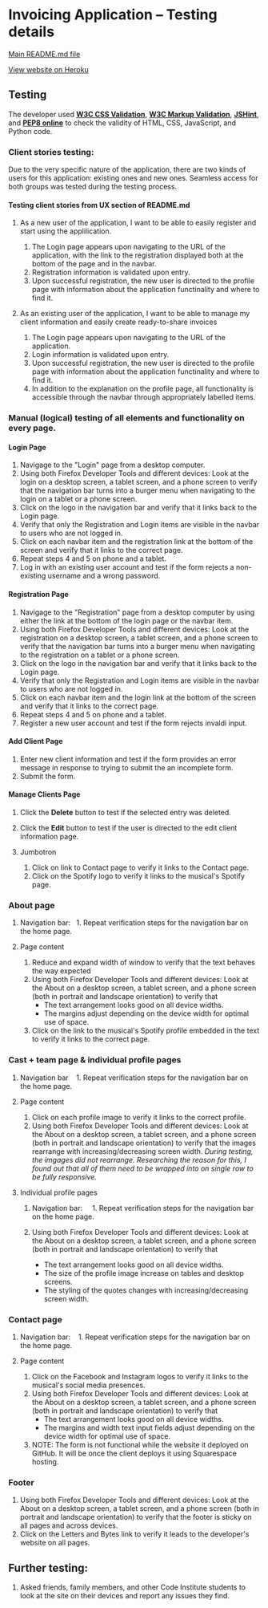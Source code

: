 # Invoicing Application – Testing details

[Main README.md file](README.md)

[View website on Heroku](https://katjas-invoicing-app.herokuapp.com/)

## Testing
The developer used **[W3C CSS Validation](https://jigsaw.w3.org/css-validator/)**, **[W3C Markup Validation](https://validator.w3.org/)**, **[JSHint](https://jshint.com/)**, and **[PEP8 online](http://pep8online.com/)** to check the validity of HTML, CSS, JavaScript, and Python code.

### Client stories testing:
Due to the very specific nature of the application, there are two kinds of users for this application: existing ones and new ones. Seamless access for both groups was tested during the testing process.

#### Testing client stories from UX section of README.md
1. As a new user of the application, I want to be able to easily register and start using the applilication.
    1. The Login page appears upon navigating to the URL of the application, with the link to the registration displayed both at the bottom of the page and in the navbar.
    2. Registration information is validated upon entry.
    3. Upon successful registration, the new user is directed to the profile page with information about the application functinality and where to find it.

2. As an existing user of the application, I want to be able to manage my client information and easily create ready-to-share invoices
    1. The Login page appears upon navigating to the URL of the application.
    2. Login information is validated upon entry.
    3. Upon successful registration, the new user is directed to the profile page with information about the application functinality and where to find it.
    4. In addition to the explanation on the profile page, all functionality is accessible through the navbar through appropriately labelled items.


### Manual (logical) testing of all elements and functionality on every page.

#### Login Page
1. Navigage to the "Login" page from a desktop computer.
2. Using both Firefox Developer Tools and different devices: Look at the login on a desktop screen, a tablet screen, and a phone screen to verify that the navigation bar turns into a burger menu when navigating to the login on a tablet or a phone screen.
3. Click on the logo in the navigation bar and verify that it links back to the Login page.
4. Verify that only the Registration and Login items are visible in the navbar to users who are not logged in.
5. Click on each navbar item and the registration link at the bottom of the screen and verify that it links to the correct page.
6. Repeat steps 4 and 5 on phone and a tablet.
7. Log in with an existing user account and test if the form rejects a non-existing username and a wrong password.

#### Registration Page
1. Navigage to the "Registration" page from a desktop computer by using either the link at the bottom of the login page or the navbar item.
2. Using both Firefox Developer Tools and different devices: Look at the registration on a desktop screen, a tablet screen, and a phone screen to verify that the navigation bar turns into a burger menu when navigating to the registration on a tablet or a phone screen.
3. Click on the logo in the navigation bar and verify that it links back to the Login page.
4. Verify that only the Registration and Login items are visible in the navbar to users who are not logged in.
5. Click on each navbar item and the login link at the bottom of the screen and verify that it links to the correct page.
6. Repeat steps 4 and 5 on phone and a tablet.
7. Register a new user account and test if the form rejects invaldi input.

#### Add Client Page
1. Enter new client information and test if the form provides an error message in response to trying to submit the an incomplete form.
2. Submit the form.

#### Manage Clients Page
1. Click the **Delete** button to test if the selected entry was deleted.
2. Click the **Edit** button to test if the user is directed to the edit client information page.






2. Jumbotron
   1. Click on link to Contact page to verify it links to the Contact page.
   2. Click on the  Spotify logo to verify it links to the musical's Spotify page.

### About page
1. Navigation bar:
   1. Repeat verification steps for the navigation bar on the home page.

2.  Page content
    1. Reduce and expand width of window to verify that the text behaves the way expected
    2. Using both Firefox Developer Tools and different devices: Look at the About on a desktop screen, a tablet screen, and a phone screen (both in portrait and landscape orientation) to verify that
       - The text arrangement looks good on all device widths.
       - The margins adjust depending on the device width for optimal use of space.
    3. Click on the link to the musical's Spotify profile embedded in the text to verify it links to the correct page.

### Cast + team page & individual profile pages
1. Navigation bar
   1. Repeat verification steps for the navigation bar on the home page.

2. Page content
   1. Click on each profile image to verify it links to the correct profile.
   2. Using both Firefox Developer Tools and different devices: Look at the About on a desktop screen, a tablet screen, and a phone screen (both in portrait and landscape orientation) to verify that the images rearrange with increasing/decreasing screen width. _During testing, the imgages did not rearrange. Researching the reason for this, I found out that all of them need to be wrapped into on single row to be fully responsive._

3. Individual profile pages
   1. Navigation bar:
      1. Repeat verification steps for the navigation bar on the home page.

   2. Using both Firefox Developer Tools and different devices: Look at the About on a desktop screen, a tablet screen, and a phone screen (both in portrait and landscape orientation) to verify that
      - The text arrangement looks good on all device widths.
      -  The size of the profile image increase on tables and desktop screens.
      -  The styling of the quotes changes with increasing/decreasing screen width.

### Contact page
1. Navigation bar:
   1. Repeat verification steps for the navigation bar on the home page.

2. Page content
   1. Click on the  Facebook and Instagram logos to verify it links to the musical's social media presences. 
   2. Using both Firefox Developer Tools and different devices: Look at the About on a desktop screen, a tablet screen, and a phone screen (both in portrait and landscape orientation) to verify that
      - The text arrangement looks good on all device widths.
      - The margins and width text input fields adjust depending on the device width for optimal use of space.
   3. NOTE: The form is not functional while the website it deployed on GitHub. It will be once the client deploys it using Squarespace hosting.

###  Footer 
1. Using both Firefox Developer Tools and different devices: Look at the About on a desktop screen, a tablet screen, and a phone screen (both in portrait and landscape orientation) to verify that the footer is sticky on all pages and across devices. 
2. Click on the Letters and Bytes link to verify it leads to the developer's website  on all pages.

## Further testing: 
1. Asked friends, family members, and other Code Institute students to look at the site on their devices and report any issues they find. 